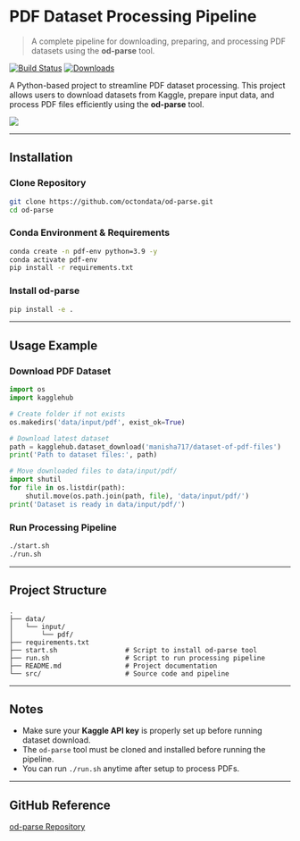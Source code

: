 # PDF Dataset Processing Pipeline

> A complete pipeline for downloading, preparing, and processing PDF datasets using the **od-parse** tool.

[![Build Status](https://img.shields.io/github/workflow/status/octondata/od-parse/CI/main?style=flat-square)](https://github.com/octondata/od-parse/actions)
[![Downloads](https://img.shields.io/github/downloads/octondata/od-parse/total?style=flat-square)](https://github.com/octondata/od-parse)

A Python-based project to streamline PDF dataset processing. This project allows users to download datasets from Kaggle, prepare input data, and process PDF files efficiently using the **od-parse** tool.

![](header.png)

---

## Installation

### Clone Repository

```bash
git clone https://github.com/octondata/od-parse.git
cd od-parse
```

### Conda Environment & Requirements

```bash
conda create -n pdf-env python=3.9 -y
conda activate pdf-env
pip install -r requirements.txt
```

### Install od-parse

```bash
pip install -e .
```

---

## Usage Example

### Download PDF Dataset

```python
import os
import kagglehub

# Create folder if not exists
os.makedirs('data/input/pdf', exist_ok=True)

# Download latest dataset
path = kagglehub.dataset_download('manisha717/dataset-of-pdf-files')
print('Path to dataset files:', path)

# Move downloaded files to data/input/pdf/
import shutil
for file in os.listdir(path):
    shutil.move(os.path.join(path, file), 'data/input/pdf/')
print('Dataset is ready in data/input/pdf/')
```

### Run Processing Pipeline

```bash
./start.sh
./run.sh
```

---

## Project Structure

```
.
├── data/
│   └── input/
│       └── pdf/             
├── requirements.txt         
├── start.sh                 # Script to install od-parse tool
├── run.sh                   # Script to run processing pipeline
├── README.md                # Project documentation
└── src/                     # Source code and pipeline
```

---

## Notes

* Make sure your **Kaggle API key** is properly set up before running dataset download.
* The `od-parse` tool must be cloned and installed before running the pipeline.
* You can run `./run.sh` anytime after setup to process PDFs.

---

## GitHub Reference

[od-parse Repository](https://github.com/octondata/od-parse)
